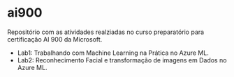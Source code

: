# ai900

Repositório com as atividades realziadas no curso preparatório para certificação AI 900 da Microsoft.

- Lab1: Trabalhando com Machine Learning na Prática no Azure ML.
- Lab2: Reconhecimento Facial e transformação de imagens em Dados no Azure ML.
